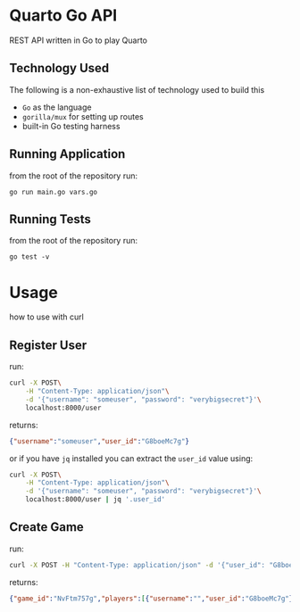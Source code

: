 # Quarto Go API
REST API written in Go to play Quarto

## Technology Used
The following is a non-exhaustive list of technology used to build this
- `Go` as the language
- `gorilla/mux` for setting up routes
- built-in Go testing harness

## Running Application
from the root of the repository run:
```
go run main.go vars.go
```

## Running Tests
from the root of the repository run:
```
go test -v
```

# Usage
how to use with curl

## Register User
run:
```bash
curl -X POST\
	-H "Content-Type: application/json"\
	-d '{"username": "someuser", "password": "verybigsecret"}'\
	localhost:8000/user
```

returns:
```json
{"username":"someuser","user_id":"G8boeMc7g"}
```

or if you have `jq` installed you can extract the `user_id` value using:
```bash
curl -X POST\
	-H "Content-Type: application/json"\
	-d '{"username": "someuser", "password": "verybigsecret"}'\
	localhost:8000/user | jq '.user_id'
```

## Create Game
run:
```bash
curl -X POST -H "Content-Type: application/json" -d '{"user_id": "G8boeMc7g"}' localhost:8000/game
```

returns:
```json
{"game_id":"NvFtm757g","players":[{"username":"","user_id":"G8boeMc7g"}],"activity_status":true,"game_state":{}}
```
